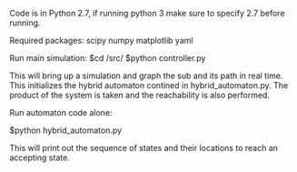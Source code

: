 Code is in Python 2.7, if running python 3 make sure to specify 2.7 before running.

Required packages:
scipy
numpy
matplotlib
yaml

Run main simulation:
$cd /src/
$python controller.py

This will bring up a simulation and graph the sub and its path in real time. This initializes the hybrid automaton contined in hybrid_automaton.py. The product of the system is taken and the reachability is also performed.

Run automaton code alone:

$python hybrid_automaton.py

This will print out the sequence of states and their locations to reach an accepting state.

